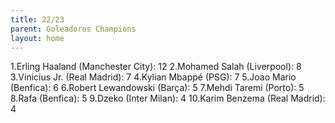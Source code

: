 ```yaml
---
title: 22/23
parent: Goleadores Champions
layout: home
---
```


1.Erling Haaland (Manchester City): 12
2.Mohamed Salah (Liverpool): 8
3.Vinicius Jr. (Real Madrid): 7
4.Kylian Mbappé (PSG): 7
5.Joao Mario (Benfica): 6
6.Robert Lewandowski (Barça): 5
7.Mehdi Taremi (Porto): 5
8.Rafa (Benfica): 5
9.Dzeko (Inter Milan): 4
10.Karim Benzema (Real Madrid): 4
